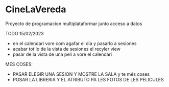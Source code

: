 # CineLaVereda
Proyecto de programacion multiplataformar junto acceso a datos

TODO 15/02/2023
  - en el calendari vore com agafar el dia y pasarlo a sesiones
  - acabar tot lo de la vista de sesiones el recyler view
  - pasar de la vista de una peli a vore el calendari
  
MES COSES:
  - PASAR ELEGIR UNA SESION Y MOSTRE LA SALA y te més coses
  - POSAR LA LIBRERIA Y EL ATRIBUTO PA LES FOTOS DE LES PELICULES
